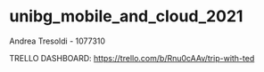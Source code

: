 # unibg_mobile_and_cloud_2021
Andrea Tresoldi - 1077310 

TRELLO DASHBOARD: https://trello.com/b/Rnu0cAAv/trip-with-ted
